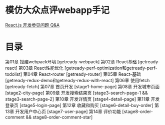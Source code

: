 # 模仿大众点评webapp手记
[React.js 开发参见问题 Q&A](http://www.imooc.com/article/17442)

# 目录
第01章 搭建webpack环境			[getready-webpack]
第02章 React基础					[getready-react]
第03章 React性能优化				[getready-perf-optimization和getready-perf-todolist]
第04章 React-router				[getready-router]
第05章 React-基础				[getready-redux-demo和getready-redux-with-react]
第06章 使用fetch					[getready-fetch]
第07章 首页开发					[stage1-home-page]
第08章 开发城市页面				[stage2-city-page]
第09章 开发搜索结果页				[stage3-search-page-1 && stage3-search-page-2]
第10章 开发详情页					[stage4-detail-page]
第11章 开发登录页					[stage5-login-page]
第12章 收藏和购买					[stage6-detail-buy-order]
第13章 开发用户中心页				[stage7-user-page]
第14章 评价功能					[stage8-order-comment && stage8-order-comment-star]
